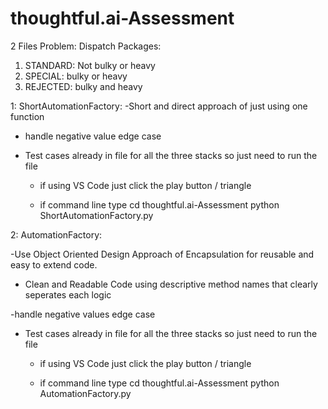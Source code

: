 # thoughtful.ai-Assessment

2 Files 
Problem: Dispatch Packages:

1) STANDARD: Not bulky or heavy
2) SPECIAL: bulky or heavy
3) REJECTED: bulky and heavy

1: ShortAutomationFactory:
-Short and direct approach of just using one function
- handle negative value edge case

- Test cases already in file for all the three stacks so just need to run the file

    - if using VS Code just click the play button / triangle

    - if command line type 
    cd thoughtful.ai-Assessment
    python ShortAutomationFactory.py

2: AutomationFactory:

-Use Object Oriented Design Approach of Encapsulation for reusable and easy to extend code.

- Clean and Readable Code using descriptive method names that clearly seperates each logic

-handle negative values edge case

- Test cases already in file for all the three stacks so just need to run the file

    - if using VS Code just click the play button / triangle

    - if command line type 
    cd thoughtful.ai-Assessment
    python AutomationFactory.py


